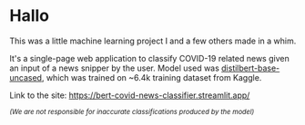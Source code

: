 # Hallo

This was a little machine learning project I and a few others made in a whim.

It's a single-page web application to classify COVID-19 related news given an input of a news snipper by the user.
Model used was [distilbert-base-uncased](https://huggingface.co/distilbert/distilbert-base-uncased), which was trained on ~6.4k training dataset from Kaggle.

Link to the site: https://bert-covid-news-classifier.streamlit.app/

<sub>_(We are not responsible for inaccurate classifications produced by the model)_</sub>
